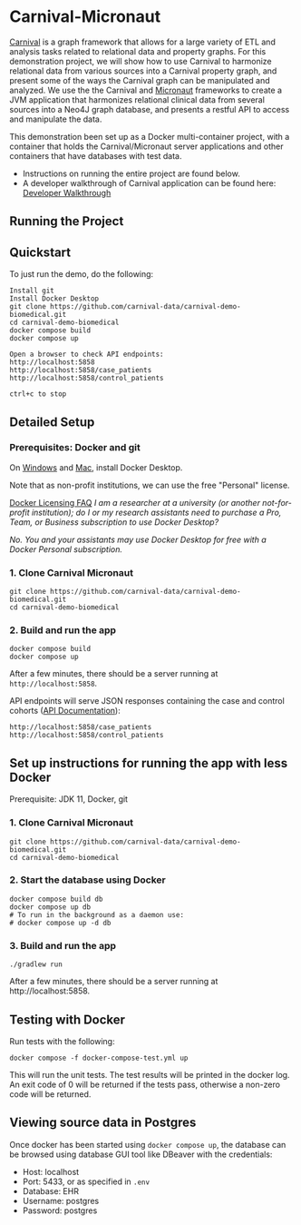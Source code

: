 # Carnival-Micronaut

[Carnival](https://github.com/carnival-data/carnival) is a graph framework that allows for a large variety of ETL and analysis tasks related to relational data and property graphs. For this demonstration project, we will show how to use Carnival to harmonize relational data from various sources into a Carnival property graph, and present some of the ways the Carnival graph can be manipulated and analyzed. We use the the Carnival and [Micronaut](https://micronaut.io/) frameworks to create a JVM application that harmonizes relational clinical data from several sources into a Neo4J graph database, and presents a restful API to access and manipulate the data.

This demonstration been set up as a Docker multi-container project, with a container that holds the Carnival/Micronaut server applications and other containers that have databases with test data.

* Instructions on running the entire project are found below.
* A developer walkthrough of Carnival application can be found here: [Developer Walkthrough](docs/walkthrough.md)

## Running the Project

## Quickstart

To just run the demo, do the following:

```
Install git
Install Docker Desktop
git clone https://github.com/carnival-data/carnival-demo-biomedical.git
cd carnival-demo-biomedical
docker compose build
docker compose up

Open a browser to check API endpoints:
http://localhost:5858
http://localhost:5858/case_patients
http://localhost:5858/control_patients

ctrl+c to stop
```

## Detailed Setup
### Prerequisites: Docker and git

On [Windows](https://docs.docker.com/desktop/windows/install/) and [Mac](https://docs.docker.com/desktop/mac/install/), install Docker Desktop. 


Note that as non-profit institutions, we can use the free "Personal" license.

[Docker Licensing FAQ](https://www.docker.com/pricing/faq)
*I am a researcher at a university (or another not-for-profit institution); do I or my research assistants need to purchase a Pro, Team, or Business subscription to use Docker Desktop?*

*No. You and your assistants may use Docker Desktop for free with a Docker Personal subscription.*

### 1. Clone Carnival Micronaut

```
git clone https://github.com/carnival-data/carnival-demo-biomedical.git
cd carnival-demo-biomedical
```

### 2. Build and run the app

```
docker compose build
docker compose up
```

After a few minutes, there should be a server running at `http://localhost:5858`.

API endpoints will serve JSON responses containing the case and control cohorts ([API Documentation](https://github.com/carnival-data/carnival-demo-biomedical/blob/master/docs/ResearchAnswersApi.raml)):

```
http://localhost:5858/case_patients
http://localhost:5858/control_patients
```

## Set up instructions for running the app with less Docker

Prerequisite: JDK 11, Docker, git

### 1. Clone Carnival Micronaut

```
git clone https://github.com/carnival-data/carnival-demo-biomedical.git
cd carnival-demo-biomedical
```

<!--
### 3. Create Home Directory

The Carnival Micronaut Home directory will us the working directory for Carnival Micronaut.  It will include all configuration and data.

Set an environment variable to point to the home directory:

```
export CARNIVAL_MICRONAUT_HOME=/full/path/to/carnival-micronaut/carnival-micronaut-home
```
-->

### 2. Start the database using Docker

```
docker compose build db
docker compose up db
# To run in the background as a daemon use:
# docker compose up -d db
```

### 3. Build and run the app

```
./gradlew run
```

After a few minutes, there should be a server running at http://localhost:5858.

## Testing with Docker
Run tests with the following:
```
docker compose -f docker-compose-test.yml up
```
This will run the unit tests. The test results will be printed in the docker log. An exit code of 0 will be returned if the tests pass, otherwise a non-zero code will be returned.

## Viewing source data in Postgres

Once docker has been started using `docker compose up`, the database can be browsed using database GUI tool like DBeaver with the credentials:
* Host: localhost
* Port: 5433, or as specified in `.env`
* Database: EHR
* Username: postgres
* Password: postgres
